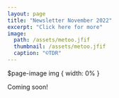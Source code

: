 ```yaml
---
layout: page
title: "Newsletter November 2022"
excerpt: "Click here for more"
image: 
  path: /assets/metoo.jfif
  thumbnail: /assets/metoo.jfif
  caption: "©TDR"
---
```

$page-image img {
    width: 0%
}
 
Coming soon!
